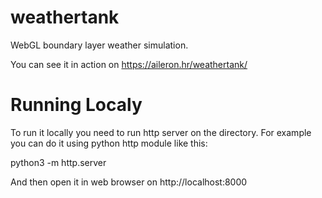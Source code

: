 # weathertank

WebGL boundary layer weather simulation.

You can see it in action on https://aileron.hr/weathertank/

# Running Localy

To run it locally you need to run http server on the directory. For example you can do it using python http module like this:

  python3 -m http.server
  
And then open it in web browser on http://localhost:8000
